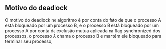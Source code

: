 ## Motivo do deadlock

O motivo do deadlock no algoritmo é por conta do fato de que o processo A está bloqueado por um processo B, e o processo B está bloqueado por um processo A por conta da exclusão mutua aplicada na flag synchronized dos processos, o processo A chama o processo B e mantém ele bloqueado para terminar seu processo, 